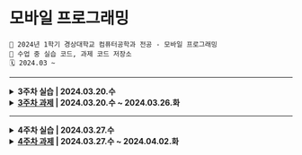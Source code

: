 # 모바일 프로그래밍
```
🏫 2024년 1학기 경상대학교 컴퓨터공학과 전공 - 모바일 프로그래밍
💾 수업 중 실습 코드, 과제 코드 저장소
🗓️ 2024.03 ~ 
```

---

<details markdown="1">
  <summary><b>3주차 실습 | 2024.03.20.수</b></summary>
  <div>
    <ul>
      <li>HelloAndroid: 버튼, 체크박스, 라디오버튼 등 위젯 생성</li>
      <li>BaseApp: 버튼 click event, Toast</li>
    </ul>
  </div>
</details>
<details markdown="1">
  <summary><b><a href="https://github.com/jung0115/GNU_MobileProgramming/issues/1" target="_blank">3주차 과제</a> | 2024.03.20.수 ~ 2024.03.26.화</b></summary>
  <div>
    <ul>
      <li>
        <div>Week03Homework: 글자 나타내기, 홈페이지 열기, 라디오 버튼</div>
        <img width="200px" src="https://github.com/jung0115/GNU_MobileProgramming/assets/76805879/98f8a038-9238-405d-9c8b-624319d149c1" /> <img width="200px" src="https://github.com/jung0115/GNU_MobileProgramming/assets/76805879/b513c6a3-2e3e-4f1f-a8ea-d196dc3491e7" /> <img width="200px" src="https://github.com/jung0115/GNU_MobileProgramming/assets/76805879/e2c2e110-b19e-4ff1-9b45-e2bfe4372801" />
      </li>
    </ul>
  </div>
</details>

---
<details markdown="1">
  <summary><b>4주차 실습 | 2024.03.27.수</b></summary>
  <div>
    <ul>
      <li>week04_1 > Practice1Activity: EditText, Button, TextView 속성 사용</li>
    </ul>
  </div>
</details>
<details markdown="1">
  <summary><b><a href="https://github.com/jung0115/GNU_MobileProgramming/issues/4" target="_blank">4주차 과제</a> | 2024.03.27.수 ~ 2024.04.02.화</b></summary>
  <div>
    <ul>
      <li>
        <div>week04_1 > MainActivity: 초간단 계산기</div>
        <img width="200px" alt="실습4-1" src="https://github.com/jung0115/GNU_MobileProgramming/assets/76805879/eb3ad606-bc23-4eb4-9181-f1bfde5618a6" />  
      </li>
      <li>
        <div>week04_1 > AnimalActivity: 동물 사진 보여주기</div>
        <img height="400px" alt="실습4-11(1)" src="https://github.com/jung0115/GNU_MobileProgramming/assets/76805879/3a0cd6b9-166a-464d-bf66-8c1dd955ace1"> <img height="400px" alt="실습4-11(2)" src="https://github.com/jung0115/GNU_MobileProgramming/assets/76805879/12de2be5-bde7-493a-91c6-bb660363cc5c"> <img height="400px" alt="실습4-11(3)" src="https://github.com/jung0115/GNU_MobileProgramming/assets/76805879/13dc702f-8ee4-479d-be0c-f35e1b50dd26"> <img height="400px" alt="실습4-11(4)" src="https://github.com/jung0115/GNU_MobileProgramming/assets/76805879/976eb581-0547-493e-9298-ed9512013216"> 
      </li>
    </ul>
  </div>
</details>
